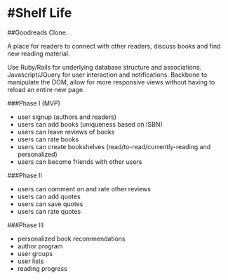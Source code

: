 #Shelf Life
==========
##Goodreads Clone.

A place for readers to connect with other readers, discuss books and find new reading material.

Use Ruby/Rails for underlying database structure and associations. Javascript/JQuery for user interaction and notifications. Backbone to manipulate the DOM, allow for more responsive views without having to reload an entire new page.

###Phase I (MVP)
- user signup (authors and readers)
- users can add books (uniqueness based on ISBN)
- users can leave reviews of books
- users can rate books
- users can create bookshelves (read/to-read/currently-reading and personalized)
- users can become friends with other users

###Phase II
- users can comment on and rate other reviews
- users can add quotes
- users can save quotes
- users can rate quotes

###Phase III
- personalized book recommendations
- author program
- user groups
- user lists
- reading progress
